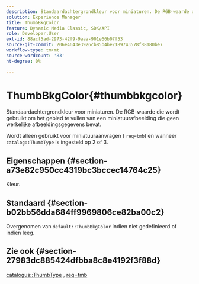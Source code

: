 ```yaml
---
description: Standaardachtergrondkleur voor miniaturen. De RGB-waarde die wordt gebruikt om het gebied te vullen van een miniatuurafbeelding die geen werkelijke afbeeldingsgegevens bevat.
solution: Experience Manager
title: ThumbBkgColor
feature: Dynamic Media Classic, SDK/API
role: Developer,User
exl-id: 88acf5ad-2973-42f9-9aaa-901e66b07f53
source-git-commit: 206e4643e3926cb85b4be2189743578f88180be7
workflow-type: tm+mt
source-wordcount: '83'
ht-degree: 0%

---
```


# ThumbBkgColor{#thumbbkgcolor}

Standaardachtergrondkleur voor miniaturen. De RGB-waarde die wordt gebruikt om het gebied te vullen van een miniatuurafbeelding die geen werkelijke afbeeldingsgegevens bevat.

Wordt alleen gebruikt voor miniatuuraanvragen ( `req=tmb`) en wanneer `catalog::ThumbType` is ingesteld op 2 of 3.

## Eigenschappen {#section-a73e82c950cc4319bc3bccec14764c25}

Kleur.

## Standaard {#section-b02bb56dda684ff9969806ce82ba00c2}

Overgenomen van `default::ThumbBkgColor` indien niet gedefinieerd of indien leeg.

## Zie ook {#section-27983dc885424dfbba8c8e4192f3f88d}

[catalogus::ThumbType](../../../../../is-api/image-catalog/image-serving-api-ref/c-image-catalog-reference/c-image-svg-data-reference/c-image-data-reference/r-thumbtype-cat.md#reference-41149ddffc8749cba2f8d9c8e2611e03) ,  [req=tmb](../../../../../is-api/http-ref/image-serving-api-ref/c-http-protocol-reference/c-command-reference/r-req/r-req.md#reference-907cdb4a97034db7ad94695f25552e76)
